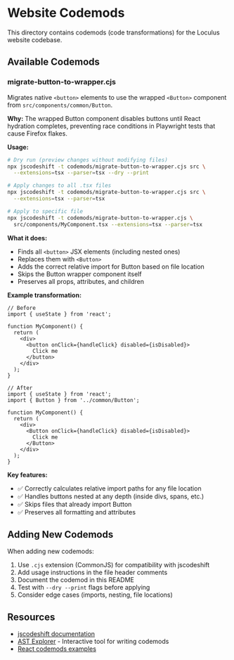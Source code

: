 # Website Codemods

This directory contains codemods (code transformations) for the Loculus website codebase.

## Available Codemods

### migrate-button-to-wrapper.cjs

Migrates native `<button>` elements to use the wrapped `<Button>` component from `src/components/common/Button`.

**Why:** The wrapped Button component disables buttons until React hydration completes, preventing race conditions in Playwright tests that cause Firefox flakes.

**Usage:**

```bash
# Dry run (preview changes without modifying files)
npx jscodeshift -t codemods/migrate-button-to-wrapper.cjs src \
  --extensions=tsx --parser=tsx --dry --print

# Apply changes to all .tsx files
npx jscodeshift -t codemods/migrate-button-to-wrapper.cjs src \
  --extensions=tsx --parser=tsx

# Apply to specific file
npx jscodeshift -t codemods/migrate-button-to-wrapper.cjs \
  src/components/MyComponent.tsx --extensions=tsx --parser=tsx
```

**What it does:**
- Finds all `<button>` JSX elements (including nested ones)
- Replaces them with `<Button>`
- Adds the correct relative import for Button based on file location
- Skips the Button wrapper component itself
- Preserves all props, attributes, and children

**Example transformation:**

```tsx
// Before
import { useState } from 'react';

function MyComponent() {
  return (
    <div>
      <button onClick={handleClick} disabled={isDisabled}>
        Click me
      </button>
    </div>
  );
}

// After
import { useState } from 'react';
import { Button } from '../common/Button';

function MyComponent() {
  return (
    <div>
      <Button onClick={handleClick} disabled={isDisabled}>
        Click me
      </Button>
    </div>
  );
}
```

**Key features:**
- ✅ Correctly calculates relative import paths for any file location
- ✅ Handles buttons nested at any depth (inside divs, spans, etc.)
- ✅ Skips files that already import Button
- ✅ Preserves all formatting and attributes

## Adding New Codemods

When adding new codemods:

1. Use `.cjs` extension (CommonJS) for compatibility with jscodeshift
2. Add usage instructions in the file header comments
3. Document the codemod in this README
4. Test with `--dry --print` flags before applying
5. Consider edge cases (imports, nesting, file locations)

## Resources

- [jscodeshift documentation](https://github.com/facebook/jscodeshift)
- [AST Explorer](https://astexplorer.net/) - Interactive tool for writing codemods
- [React codemods examples](https://github.com/reactjs/react-codemod)
